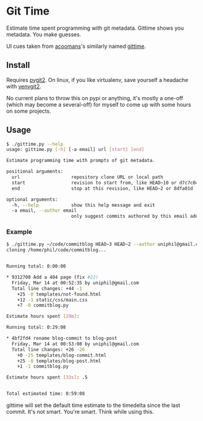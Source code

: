 Git Time
========

Estimate time spent programming with git metadata. Gittime shows you metadata.
You make guesses.

UI cues taken from [acoomans](https://github.com/acoomans)'s similarly named
[gittime](https://github.com/acoomans/gittime).


Install
-------

Requires [pygit2](https://github.com/libgit2/pygit2). On linux, if you like
virtualenv, save yourself a headache with [venvgit2](https://github.com/uniphil/venvgit2).

No current plans to throw this on pypi or anything, it's mostly a one-off (which
may become a several-off) for myself to come up with some hours on some projects.


Usage
-----

```bash
$ ./gittime.py --help
usage: gittime.py [-h] [-a email] url [start] [end]

Estimate programming time with prompts of git metadata.

positional arguments:
  url                   repository clone URL or local path
  start                 revision to start from, like HEAD~10 or d7c7c04
  end                   stop at this revision, like HEAD~2 or 8dfa01d

optional arguments:
  -h, --help            show this help message and exit
  -a email, --author email
                        only suggest commits authored by this email address
```


### Example

```bash
$ ./gittime.py ~/code/commitblog HEAD~3 HEAD~2 --author uniphil@gmail.com
cloning /home/phil/code/commitblog...


Running total: 0:00:00

* 9312708 Add a 404 page (fix #22)
  Friday, Mar 14 at 00:52:35 by uniphil@gmail.com
  Total line changes: +44 -1
    +25 -0 templates/not-found.html
    +12 -1 static/css/main.css
    +7 -0 commitblog.py

Estimate hours spent [29m]: 

Running total: 0:29:08

* 4bf2fd4 rename blog-commit to blog-post
  Friday, Mar 14 at 00:53:08 by uniphil@gmail.com
  Total line changes: +26 -26
    +0 -25 templates/blog-commit.html
    +25 -0 templates/blog-post.html
    +1 -1 commitblog.py

Estimate hours spent [33s]: .5


Total estimated time: 0:59:08
```

gittime will set the default time estimate to the timedelta since the last
commit. It's not smart. You're smart. Think while using this.
